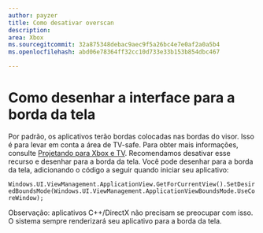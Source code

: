 ```yaml
---
author: payzer
title: Como desativar overscan
description: 
area: Xbox
ms.sourcegitcommit: 32a875348debac9aec9f5a26bc4e7e0af2a0a5b4
ms.openlocfilehash: abd06e78364ff32cc10d733e33b153b854dbc467

---
```


# Como desenhar a interface para a borda da tela   
Por padrão, os aplicativos terão bordas colocadas nas bordas do visor. Isso é para levar em conta a área de TV-safe. Para obter mais informações, consulte [Projetando para Xbox e TV](http://go.microsoft.com/fwlink/?LinkID=760736#tv-safe-area).  Recomendamos desativar esse recurso e desenhar para a borda da tela. Você pode desenhar para a borda da tela, adicionando o código a seguir quando iniciar seu aplicativo:
   
`Windows.UI.ViewManagement.ApplicationView.GetForCurrentView().SetDesiredBoundsMode(Windows.UI.ViewManagement.ApplicationViewBoundsMode.UseCoreWindow);`
   
Observação: aplicativos C++/DirectX não precisam se preocupar com isso. O sistema sempre renderizará seu aplicativo para a borda da tela.



<!--HONumber=Jun16_HO4-->


